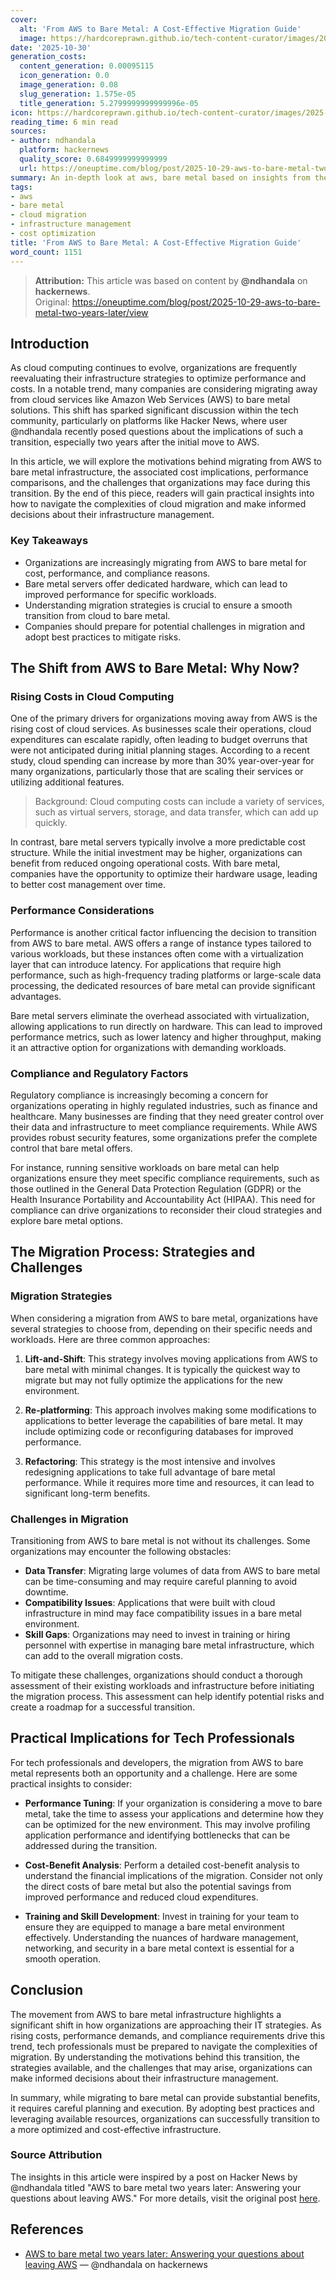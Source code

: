 ```yaml
---
cover:
  alt: 'From AWS to Bare Metal: A Cost-Effective Migration Guide'
  image: https://hardcoreprawn.github.io/tech-content-curator/images/2025-10-30-aws-to-bare-metal-migration.png
date: '2025-10-30'
generation_costs:
  content_generation: 0.00095115
  icon_generation: 0.0
  image_generation: 0.08
  slug_generation: 1.575e-05
  title_generation: 5.2799999999999996e-05
icon: https://hardcoreprawn.github.io/tech-content-curator/images/2025-10-30-aws-to-bare-metal-migration-icon.png
reading_time: 6 min read
sources:
- author: ndhandala
  platform: hackernews
  quality_score: 0.6849999999999999
  url: https://oneuptime.com/blog/post/2025-10-29-aws-to-bare-metal-two-years-later/view
summary: An in-depth look at aws, bare metal based on insights from the tech community.
tags:
- aws
- bare metal
- cloud migration
- infrastructure management
- cost optimization
title: 'From AWS to Bare Metal: A Cost-Effective Migration Guide'
word_count: 1151
---
```


> **Attribution:** This article was based on content by **@ndhandala** on **hackernews**.  
> Original: https://oneuptime.com/blog/post/2025-10-29-aws-to-bare-metal-two-years-later/view

## Introduction

As cloud computing continues to evolve, organizations are frequently reevaluating their infrastructure strategies to optimize performance and costs. In a notable trend, many companies are considering migrating away from cloud services like Amazon Web Services (AWS) to bare metal solutions. This shift has sparked significant discussion within the tech community, particularly on platforms like Hacker News, where user @ndhandala recently posed questions about the implications of such a transition, especially two years after the initial move to AWS.

In this article, we will explore the motivations behind migrating from AWS to bare metal infrastructure, the associated cost implications, performance comparisons, and the challenges that organizations may face during this transition. By the end of this piece, readers will gain practical insights into how to navigate the complexities of cloud migration and make informed decisions about their infrastructure management.

### Key Takeaways
- Organizations are increasingly migrating from AWS to bare metal for cost, performance, and compliance reasons.
- Bare metal servers offer dedicated hardware, which can lead to improved performance for specific workloads.
- Understanding migration strategies is crucial to ensure a smooth transition from cloud to bare metal.
- Companies should prepare for potential challenges in migration and adopt best practices to mitigate risks.

## The Shift from AWS to Bare Metal: Why Now?

### Rising Costs in Cloud Computing

One of the primary drivers for organizations moving away from AWS is the rising cost of cloud services. As businesses scale their operations, cloud expenditures can escalate rapidly, often leading to budget overruns that were not anticipated during initial planning stages. According to a recent study, cloud spending can increase by more than 30% year-over-year for many organizations, particularly those that are scaling their services or utilizing additional features.

> Background: Cloud computing costs can include a variety of services, such as virtual servers, storage, and data transfer, which can add up quickly.

In contrast, bare metal servers typically involve a more predictable cost structure. While the initial investment may be higher, organizations can benefit from reduced ongoing operational costs. With bare metal, companies have the opportunity to optimize their hardware usage, leading to better cost management over time.

### Performance Considerations

Performance is another critical factor influencing the decision to transition from AWS to bare metal. AWS offers a range of instance types tailored to various workloads, but these instances often come with a virtualization layer that can introduce latency. For applications that require high performance, such as high-frequency trading platforms or large-scale data processing, the dedicated resources of bare metal can provide significant advantages.

Bare metal servers eliminate the overhead associated with virtualization, allowing applications to run directly on hardware. This can lead to improved performance metrics, such as lower latency and higher throughput, making it an attractive option for organizations with demanding workloads.

### Compliance and Regulatory Factors

Regulatory compliance is increasingly becoming a concern for organizations operating in highly regulated industries, such as finance and healthcare. Many businesses are finding that they need greater control over their data and infrastructure to meet compliance requirements. While AWS provides robust security features, some organizations prefer the complete control that bare metal offers.

For instance, running sensitive workloads on bare metal can help organizations ensure they meet specific compliance requirements, such as those outlined in the General Data Protection Regulation (GDPR) or the Health Insurance Portability and Accountability Act (HIPAA). This need for compliance can drive organizations to reconsider their cloud strategies and explore bare metal options.

## The Migration Process: Strategies and Challenges

### Migration Strategies

When considering a migration from AWS to bare metal, organizations have several strategies to choose from, depending on their specific needs and workloads. Here are three common approaches:

1. **Lift-and-Shift**: This strategy involves moving applications from AWS to bare metal with minimal changes. It is typically the quickest way to migrate but may not fully optimize the applications for the new environment.

2. **Re-platforming**: This approach involves making some modifications to applications to better leverage the capabilities of bare metal. It may include optimizing code or reconfiguring databases for improved performance.

3. **Refactoring**: This strategy is the most intensive and involves redesigning applications to take full advantage of bare metal performance. While it requires more time and resources, it can lead to significant long-term benefits.

### Challenges in Migration

Transitioning from AWS to bare metal is not without its challenges. Some organizations may encounter the following obstacles:

- **Data Transfer**: Migrating large volumes of data from AWS to bare metal can be time-consuming and may require careful planning to avoid downtime.
- **Compatibility Issues**: Applications that were built with cloud infrastructure in mind may face compatibility issues in a bare metal environment.
- **Skill Gaps**: Organizations may need to invest in training or hiring personnel with expertise in managing bare metal infrastructure, which can add to the overall migration costs.

To mitigate these challenges, organizations should conduct a thorough assessment of their existing workloads and infrastructure before initiating the migration process. This assessment can help identify potential risks and create a roadmap for a successful transition.

## Practical Implications for Tech Professionals

For tech professionals and developers, the migration from AWS to bare metal represents both an opportunity and a challenge. Here are some practical insights to consider:

- **Performance Tuning**: If your organization is considering a move to bare metal, take the time to assess your applications and determine how they can be optimized for the new environment. This may involve profiling application performance and identifying bottlenecks that can be addressed during the transition.

- **Cost-Benefit Analysis**: Perform a detailed cost-benefit analysis to understand the financial implications of the migration. Consider not only the direct costs of bare metal but also the potential savings from improved performance and reduced cloud expenditures.

- **Training and Skill Development**: Invest in training for your team to ensure they are equipped to manage a bare metal environment effectively. Understanding the nuances of hardware management, networking, and security in a bare metal context is essential for a smooth operation.

## Conclusion

The movement from AWS to bare metal infrastructure highlights a significant shift in how organizations are approaching their IT strategies. As rising costs, performance demands, and compliance requirements drive this trend, tech professionals must be prepared to navigate the complexities of migration. By understanding the motivations behind this transition, the strategies available, and the challenges that may arise, organizations can make informed decisions about their infrastructure management.

In summary, while migrating to bare metal can provide substantial benefits, it requires careful planning and execution. By adopting best practices and leveraging available resources, organizations can successfully transition to a more optimized and cost-effective infrastructure.

### Source Attribution
The insights in this article were inspired by a post on Hacker News by @ndhandala titled "AWS to bare metal two years later: Answering your questions about leaving AWS." For more details, visit the original post [here](https://oneuptime.com/blog/post/2025-10-29-aws-to-bare-metal-two-years-later/view).

## References

- [AWS to bare metal two years later: Answering your questions about leaving AWS](https://oneuptime.com/blog/post/2025-10-29-aws-to-bare-metal-two-years-later/view) — @ndhandala on hackernews